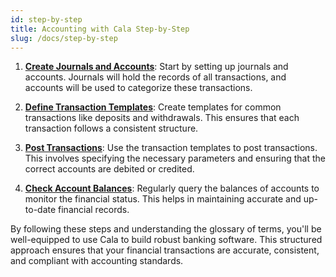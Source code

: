 ```yaml
---
id: step-by-step
title: Accounting with Cala Step-by-Step
slug: /docs/step-by-step
---
```


1. [**Create Journals and Accounts**](/docs/create-journal-and-accounts): Start by setting up journals and accounts. Journals will hold the records of all transactions, and accounts will be used to categorize these transactions.

2. [**Define Transaction Templates**](/docs/tx-template-create): Create templates for common transactions like deposits and withdrawals. This ensures that each transaction follows a consistent structure.

3. [**Post Transactions**](/docs/post-transaction): Use the transaction templates to post transactions. This involves specifying the necessary parameters and ensuring that the correct accounts are debited or credited.

4. [**Check Account Balances**](/docs/check-account-balance): Regularly query the balances of accounts to monitor the financial status. This helps in maintaining accurate and up-to-date financial records.

By following these steps and understanding the glossary of terms, you'll be well-equipped to use Cala to build robust banking software. This structured approach ensures that your financial transactions are accurate, consistent, and compliant with accounting standards.
